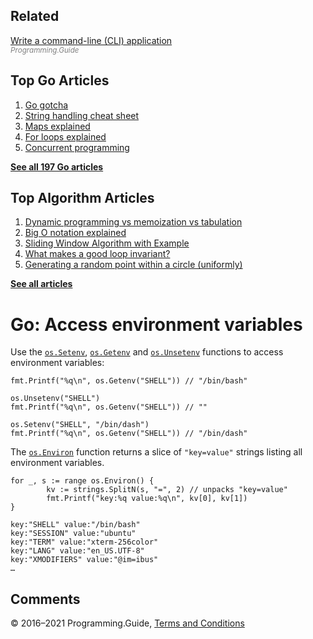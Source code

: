 



## Related

[Write a command-line (CLI) application](write-command-line-application.html)  
<span style="color: grey; font-style: italic; font-size: smaller">Programming.Guide</span>

## Top Go Articles

1.  [Go gotcha](go-gotcha.html)
2.  [String handling cheat sheet](string-functions-reference-cheat-sheet.html)
3.  [Maps explained](maps-explained.html)
4.  [For loops explained](for-loop.html)
5.  [Concurrent programming](go-concurrency-tutorial.html)

[**See all 197 Go articles**](index.html)



## Top Algorithm Articles

1.  [Dynamic programming vs memoization vs tabulation](../dynamic-programming-vs-memoization-vs-tabulation.html)
2.  [Big O notation explained](../big-o-notation-explained.html)
3.  [Sliding Window Algorithm with Example](../sliding-window-example.html)
4.  [What makes a good loop invariant?](../what-makes-a-good-loop-invariant.html)
5.  [Generating a random point within a circle (uniformly)](../random-point-within-circle.html)

[**See all articles**](../index.html)

# Go: Access environment variables

Use the [`os.Setenv`](https://golang.org/pkg/os/#Setenv), [`os.Getenv`](https://golang.org/pkg/os/#Getenv) and [`os.Unsetenv`](https://golang.org/pkg/os/#Unsetenv) functions to access environment variables:

    fmt.Printf("%q\n", os.Getenv("SHELL")) // "/bin/bash"

    os.Unsetenv("SHELL")
    fmt.Printf("%q\n", os.Getenv("SHELL")) // ""

    os.Setenv("SHELL", "/bin/dash")
    fmt.Printf("%q\n", os.Getenv("SHELL")) // "/bin/dash"

The [`os.Environ`](https://golang.org/pkg/os/#Environ) function returns a slice of `"key=value"` strings listing all environment variables.

    for _, s := range os.Environ() {
            kv := strings.SplitN(s, "=", 2) // unpacks "key=value"
            fmt.Printf("key:%q value:%q\n", kv[0], kv[1])
    }

    key:"SHELL" value:"/bin/bash"
    key:"SESSION" value:"ubuntu"
    key:"TERM" value:"xterm-256color"
    key:"LANG" value:"en_US.UTF-8"
    key:"XMODIFIERS" value:"@im=ibus"
    …

## Comments



© 2016–2021 Programming.Guide, [Terms and Conditions](../terms-and-conditions.html)
